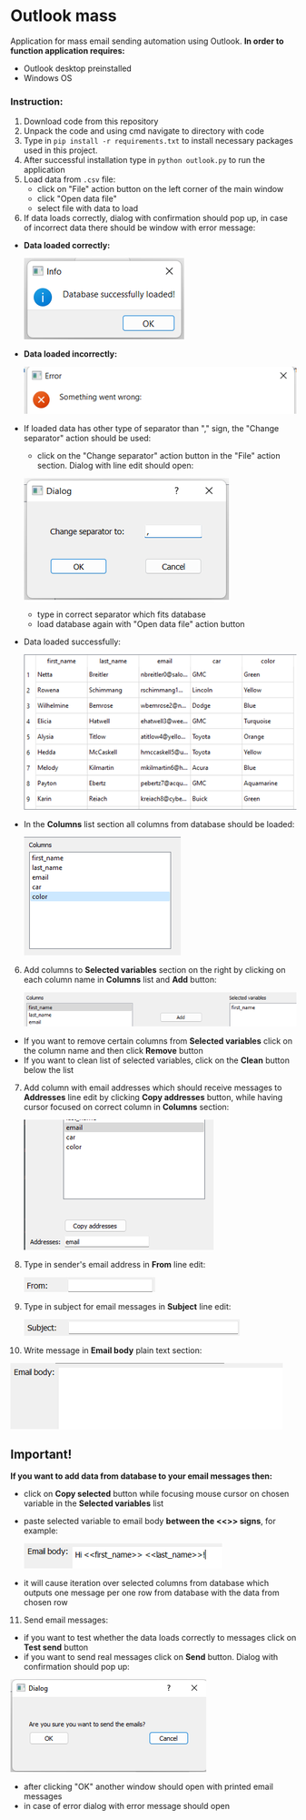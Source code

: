 # Outlook mass

Application for mass email sending automation using Outlook. **In order to function application requires:**
- Outlook desktop preinstalled
- Windows OS 

### Instruction:

1. Download code from this repository
1. Unpack the code and using cmd navigate to directory with code
2. Type in `pip install -r requirements.txt` to install necessary packages used in this project.
3. After successful installation type in `python outlook.py` to run the application
4. Load data from `.csv` file:
   - click on "File" action button on the left corner of the main window
   - click "Open data file"
   - select file with data to load
5. If data loads correctly, dialog with confirmation should pop up, in case of incorrect data there should be window with error message:
- **Data loaded correctly:**
   
   ![img.png](static/img_readme/img.png)
- **Data loaded incorrectly:**
   
   ![img_1.png](static/img_readme/img_1.png)
   
- If loaded data has other type of separator than "," sign, the "Change separator" action should be used:
  - click on the "Change separator" action button in the "File" action section. Dialog with line edit should open:  
   
   ![img_2.png](static/img_readme/img_2.png)
   
  - type in correct separator which fits database
  - load database again with "Open data file" action button
- Data loaded successfully:
   
   ![img_12.png](static/img_readme/img_12.png)
   
- In the **Columns** list section all columns from database should be loaded:
   
   ![img_3.png](static/img_readme/img_3.png)
   
6. Add columns to **Selected variables** section on the right by clicking on each column name in **Columns** list and **Add** button:
   
   ![img_4.png](static/img_readme/img_4.png)
   
- If you want to remove certain columns from **Selected variables** click on the column name and then click **Remove** button
- If you want to clean list of selected variables, click on the **Clean** button below the list 
7. Add column with email addresses which should receive messages to **Addresses** line edit by clicking **Copy addresses** button, while having cursor focused on correct column in **Columns** section:
   
   ![img_5.png](static/img_readme/img_5.png)
   
8. Type in sender's email address in **From** line edit:
   
   ![img_6.png](static/img_readme/img_6.png)
   
9. Type in subject for email messages in **Subject** line edit:
   
   ![img_8.png](static/img_readme/img_8.png)
   
10. Write message in **Email body** plain text section:
   
   ![img_9.png](static/img_readme/img_9.png)
   

## Important!

**If you want to add data from database to your email messages then:**
- click on **Copy selected** button while focusing mouse cursor on chosen variable in the **Selected variables** list
- paste selected variable to email body **between the <<>> signs**, for example: 
   
   ![img_10.png](static/img_readme/img_10.png)
   
- it will cause iteration over selected columns from database which outputs one message per one row from database with the data from chosen row
11. Send email messages:
  - if you want to test whether the data loads correctly to messages  click on **Test send** button
  - if you want to send real messages click on **Send** button. Dialog with confirmation should pop up:
   
   ![img_11.png](static/img_readme/img_11.png)
   
  - after clicking "OK" another window should open with printed email messages
  - in case of error dialog with error message should open

